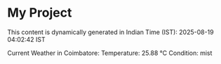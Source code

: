 # My Project

This content is dynamically generated in Indian Time (IST): 2025-08-19 04:02:42 IST


Current Weather in Coimbatore:
Temperature: 25.88 °C
Condition: mist
